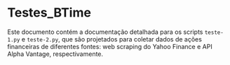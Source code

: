 # Testes_BTime
Este documento contém a documentação detalhada para os scripts `teste-1.py` e `teste-2.py`, que são projetados para coletar dados de ações financeiras de diferentes fontes: web scraping do Yahoo Finance e API Alpha Vantage, respectivamente.
